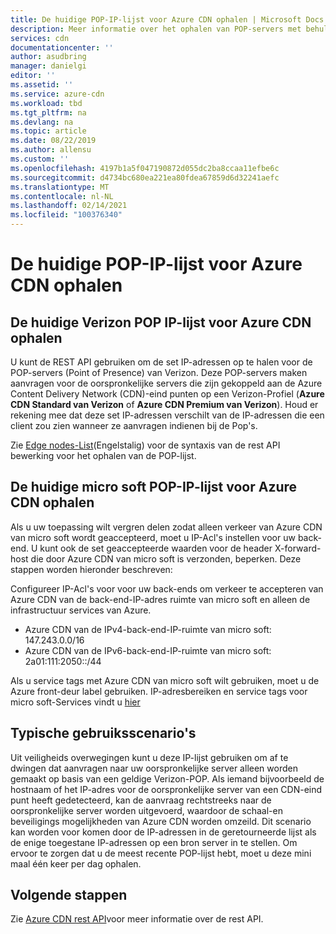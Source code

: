 ```yaml
---
title: De huidige POP-IP-lijst voor Azure CDN ophalen | Microsoft Docs
description: Meer informatie over het ophalen van POP-servers met behulp van de REST API. POP-servers maken aanvragen voor oorspronkelijke servers die zijn gekoppeld aan Azure Content Delivery Network-eind punten.
services: cdn
documentationcenter: ''
author: asudbring
manager: danielgi
editor: ''
ms.assetid: ''
ms.service: azure-cdn
ms.workload: tbd
ms.tgt_pltfrm: na
ms.devlang: na
ms.topic: article
ms.date: 08/22/2019
ms.author: allensu
ms.custom: ''
ms.openlocfilehash: 4197b1a5f047190872d055dc2ba8ccaa11efbe6c
ms.sourcegitcommit: d4734bc680ea221ea80fdea67859d6d32241aefc
ms.translationtype: MT
ms.contentlocale: nl-NL
ms.lasthandoff: 02/14/2021
ms.locfileid: "100376340"
---
```

# <a name="retrieve-the-current-pop-ip-list-for-azure-cdn"></a>De huidige POP-IP-lijst voor Azure CDN ophalen

## <a name="retrieve-the-current-verizon-pop-ip-list-for-azure-cdn"></a>De huidige Verizon POP IP-lijst voor Azure CDN ophalen

U kunt de REST API gebruiken om de set IP-adressen op te halen voor de POP-servers (Point of Presence) van Verizon. Deze POP-servers maken aanvragen voor de oorspronkelijke servers die zijn gekoppeld aan de Azure Content Delivery Network (CDN)-eind punten op een Verizon-Profiel (**Azure CDN Standard van Verizon** of **Azure CDN Premium van Verizon**). Houd er rekening mee dat deze set IP-adressen verschilt van de IP-adressen die een client zou zien wanneer ze aanvragen indienen bij de Pop's. 

Zie [Edge nodes-List](/rest/api/cdn/cdn/edgenodes/list)(Engelstalig) voor de syntaxis van de rest API bewerking voor het ophalen van de POP-lijst.

## <a name="retrieve-the-current-microsoft-pop-ip-list-for-azure-cdn"></a>De huidige micro soft POP-IP-lijst voor Azure CDN ophalen

Als u uw toepassing wilt vergren delen zodat alleen verkeer van Azure CDN van micro soft wordt geaccepteerd, moet u IP-Acl's instellen voor uw back-end. U kunt ook de set geaccepteerde waarden voor de header X-forward-host die door Azure CDN van micro soft is verzonden, beperken. Deze stappen worden hieronder beschreven:

Configureer IP-Acl's voor voor uw back-ends om verkeer te accepteren van Azure CDN van de back-end-IP-adres ruimte van micro soft en alleen de infrastructuur services van Azure. 

* Azure CDN van de IPv4-back-end-IP-ruimte van micro soft: 147.243.0.0/16
* Azure CDN van de IPv6-back-end-IP-ruimte van micro soft: 2a01:111:2050::/44

Als u service tags met Azure CDN van micro soft wilt gebruiken, moet u de Azure front-deur label gebruiken. IP-adresbereiken en service tags voor micro soft-Services vindt u [hier](https://www.microsoft.com/download/details.aspx?id=56519)


## <a name="typical-use-case"></a>Typische gebruiksscenario's

Uit veiligheids overwegingen kunt u deze IP-lijst gebruiken om af te dwingen dat aanvragen naar uw oorspronkelijke server alleen worden gemaakt op basis van een geldige Verizon-POP. Als iemand bijvoorbeeld de hostnaam of het IP-adres voor de oorspronkelijke server van een CDN-eind punt heeft gedetecteerd, kan de aanvraag rechtstreeks naar de oorspronkelijke server worden uitgevoerd, waardoor de schaal-en beveiligings mogelijkheden van Azure CDN worden omzeild. Dit scenario kan worden voor komen door de IP-adressen in de geretourneerde lijst als de enige toegestane IP-adressen op een bron server in te stellen. Om ervoor te zorgen dat u de meest recente POP-lijst hebt, moet u deze mini maal één keer per dag ophalen. 

## <a name="next-steps"></a>Volgende stappen

Zie [Azure CDN rest API](/rest/api/cdn/)voor meer informatie over de rest API.